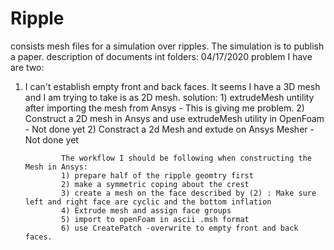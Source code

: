 # Ripple
consists mesh files for a simulation over ripples. The simulation is to publish a paper.
description of documents int folders:
04/17/2020 problem I have are two:
1) I can't establish empty front and back faces. It seems I have a 3D mesh and I am trying to take is as 2D mesh.
solution: 1) extrudeMesh untility after importing the mesh from Ansys
               - This is giving me problem.
          2) Construct a 2D mesh in Ansys and use extrudeMesh utility in OpenFoam
               -  Not done yet
          2) Constract a 2d Mesh and extude on Ansys Mesher
               -  Not done yet
               
               The workflow I should be following when constructing the Mesh in Ansys:
               1) prepare half of the ripple geomtry first 
               2) make a symmetric coping about the crest
               3) create a mesh on the face described by (2) : Make sure left and right face are cyclic and the bottom inflation
               4) Extrude mesh and assign face groups
               5) import to openFoam in ascii .msh format
               6) use CreatePatch -overwrite to empty front and back faces.
               
               
         
